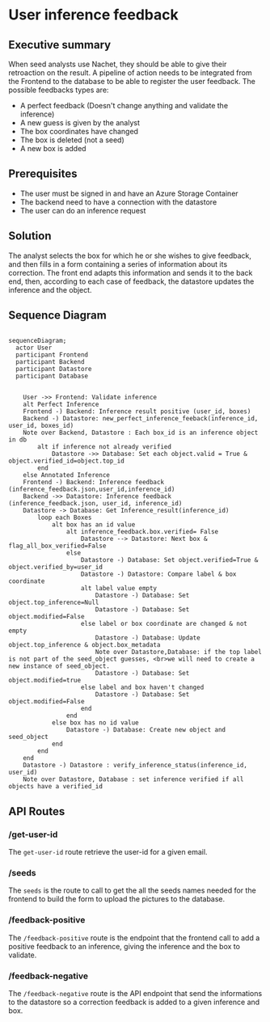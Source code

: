 # User inference feedback

## Executive summary

When seed analysts use Nachet, they should be able to give their retroaction on
the result. A pipeline of action needs to be integrated from the Frontend to the
database to be able to register the user feedback. The possible feedbacks types
are:

- A perfect feedback (Doesn't change anything and validate the inference)
- A new guess is given by the analyst
- The box coordinates have changed
- The box is deleted (not a seed)
- A new box is added

## Prerequisites

- The user must be signed in and have an Azure Storage Container
- The backend need to have a connection with the datastore
- The user can do an inference request

## Solution

The analyst selects the box for which he or she wishes to give feedback, and
then fills in a form containing a series of information about its correction.
The front end adapts this information and sends it to the back end, then,
according to each case of feedback, the datastore updates the inference and the
object.

## Sequence Diagram

``` mermaid

sequenceDiagram;
  actor User
  participant Frontend
  participant Backend
  participant Datastore
  participant Database
  

    User ->> Frontend: Validate inference
    alt Perfect Inference
    Frontend -) Backend: Inference result positive (user_id, boxes)
    Backend -) Datastore: new_perfect_inference_feeback(inference_id, user_id, boxes_id)
    Note over Backend, Datastore : Each box_id is an inference object in db
        alt if inference not already verified
            Datastore ->> Database: Set each object.valid = True & object.verified_id=object.top_id
        end
    else Annotated Inference
    Frontend -) Backend: Inference feedback (inference_feedback.json,user_id,inference_id)
    Backend ->> Datastore: Inference feedback (inference_feedback.json, user_id, inference_id)
    Datastore -> Database: Get Inference_result(inference_id)
        loop each Boxes
            alt box has an id value
                alt inference_feedback.box.verified= False
                    Datastore --> Datastore: Next box & flag_all_box_verified=False
                else
                    Datastore -) Database: Set object.verified=True & object.verified_by=user_id
                    Datastore -) Datastore: Compare label & box coordinate
                    alt label value empty
                        Datastore -) Database: Set object.top_inference=Null
                        Datastore -) Database: Set object.modified=False                   
                    else label or box coordinate are changed & not empty
                        Datastore -) Database: Update object.top_inference & object.box_metadata
                        Note over Datastore,Database: if the top label is not part of the seed_object guesses, <br>we will need to create a new instance of seed_object.
                        Datastore -) Database: Set object.modified=true
                    else label and box haven't changed
                        Datastore -) Database: Set object.modified=False
                    end
                end
            else box has no id value
                Datastore -) Database: Create new object and seed_object
            end
        end
    end
    Datastore -) Datastore : verify_inference_status(inference_id, user_id)
    Note over Datastore, Database : set inference verified if all objects have a verified_id

```

## API Routes

### /get-user-id

The `get-user-id` route retrieve the user-id for a given email.

### /seeds

The `seeds` is the route to call to get the all the seeds names needed for the
frontend to build the form to upload the pictures to the database.

### /feedback-positive

The `/feedback-positive` route is the endpoint that the frontend call to add a
positive feedback to an inference, giving the inference and the box to validate.

### /feedback-negative

The `/feedback-negative` route is the API endpoint that send the informations to
the datastore so a correction feedback is added to a given inference and box.
